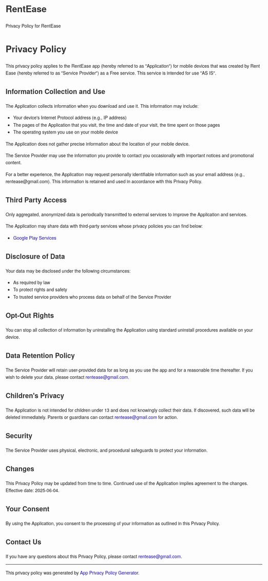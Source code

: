 # RentEase
Privacy Policy for RentEase
<!DOCTYPE html>
<html lang="en">
<head>
  <meta charset="UTF-8">
  <meta name="viewport" content="width=device-width, initial-scale=1">
  <title>Privacy Policy - RentEase</title>
  <style>
    body {
      font-family: 'Helvetica Neue', Helvetica, Arial, sans-serif;
      padding: 1em;
      line-height: 1.6;
      max-width: 800px;
      margin: auto;
    }
    h1, h2, strong {
      color: #333;
    }
    a {
      color: #1a0dab;
      text-decoration: none;
    }
    a:hover {
      text-decoration: underline;
    }
  </style>
</head>
<body>

  <h1>Privacy Policy</h1>

  <p>This privacy policy applies to the RentEase app (hereby referred to as "Application") for mobile devices that was created by Rent Ease (hereby referred to as "Service Provider") as a Free service. This service is intended for use "AS IS".</p>

  <h2>Information Collection and Use</h2>

  <p>The Application collects information when you download and use it. This information may include:</p>
  <ul>
    <li>Your device's Internet Protocol address (e.g., IP address)</li>
    <li>The pages of the Application that you visit, the time and date of your visit, the time spent on those pages</li>
    <li>The operating system you use on your mobile device</li>
  </ul>

  <p>The Application does not gather precise information about the location of your mobile device.</p>

  <p>The Service Provider may use the information you provide to contact you occasionally with important notices and promotional content.</p>

  <p>For a better experience, the Application may request personally identifiable information such as your email address (e.g., rentease@gmail.com). This information is retained and used in accordance with this Privacy Policy.</p>

  <h2>Third Party Access</h2>

  <p>Only aggregated, anonymized data is periodically transmitted to external services to improve the Application and services.</p>

  <p>The Application may share data with third-party services whose privacy policies you can find below:</p>
  <ul>
    <li><a href="https://www.google.com/policies/privacy/" target="_blank" rel="noopener noreferrer">Google Play Services</a></li>
  </ul>

  <h2>Disclosure of Data</h2>
  <p>Your data may be disclosed under the following circumstances:</p>
  <ul>
    <li>As required by law</li>
    <li>To protect rights and safety</li>
    <li>To trusted service providers who process data on behalf of the Service Provider</li>
  </ul>

  <h2>Opt-Out Rights</h2>
  <p>You can stop all collection of information by uninstalling the Application using standard uninstall procedures available on your device.</p>

  <h2>Data Retention Policy</h2>
  <p>The Service Provider will retain user-provided data for as long as you use the app and for a reasonable time thereafter. If you wish to delete your data, please contact <a href="mailto:rentease@gmail.com">rentease@gmail.com</a>.</p>

  <h2>Children's Privacy</h2>
  <p>The Application is not intended for children under 13 and does not knowingly collect their data. If discovered, such data will be deleted immediately. Parents or guardians can contact <a href="mailto:rentease@gmail.com">rentease@gmail.com</a> for action.</p>

  <h2>Security</h2>
  <p>The Service Provider uses physical, electronic, and procedural safeguards to protect your information.</p>

  <h2>Changes</h2>
  <p>This Privacy Policy may be updated from time to time. Continued use of the Application implies agreement to the changes. Effective date: 2025-06-04.</p>

  <h2>Your Consent</h2>
  <p>By using the Application, you consent to the processing of your information as outlined in this Privacy Policy.</p>

  <h2>Contact Us</h2>
  <p>If you have any questions about this Privacy Policy, please contact <a href="mailto:rentease@gmail.com">rentease@gmail.com</a>.</p>

  <hr>
  <p>This privacy policy was generated by <a href="https://app-privacy-policy-generator.nisrulz.com/" target="_blank" rel="noopener noreferrer">App Privacy Policy Generator</a>.</p>

</body>
</html>
